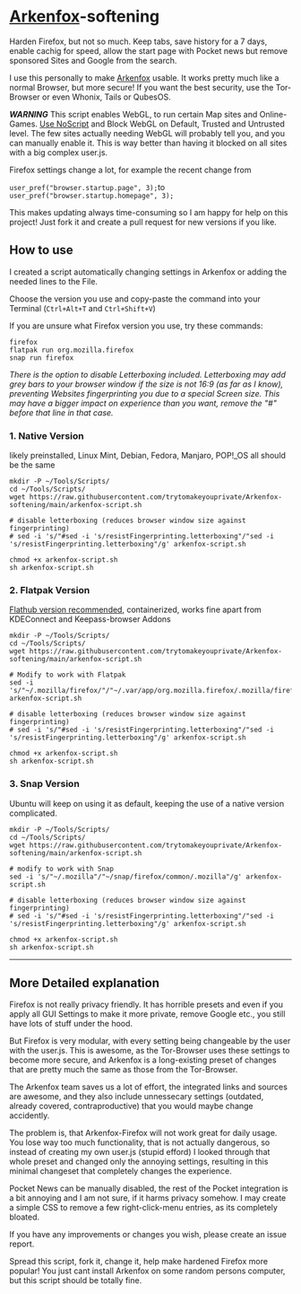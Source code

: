 # [Arkenfox](https://github.com/arkenfox/user.js)-softening
Harden Firefox, but not so much. Keep tabs, save history for a 7 days, enable cachig for speed, allow the start page with Pocket news but remove sponsored Sites and Google from the search.

I use this personally to make [Arkenfox](https://github.com/arkenfox/user.js) usable. It works pretty much like a normal Browser, but more secure! If you want the best security, use the Tor-Browser or even Whonix, Tails or QubesOS.

***WARNING***
This script enables WebGL, to run certain Map sites and Online-Games. [Use NoScript](https://addons.mozilla.org/en-US/firefox/addon/noscript/) and Block WebGL on Default, Trusted and Untrusted level. The few sites actually needing WebGL will probably tell you, and you can manually enable it. This is way better than having it blocked on all sites with a big complex user.js.

Firefox settings change a lot, for example the recent change from

`user_pref("browser.startup.page", 3);`to  `user_pref("browser.startup.homepage", 3);`


This makes updating always time-consuming so I am happy for help on this project! Just fork it and create a pull request for new versions if you like.

## How to use
I created a script automatically changing settings in Arkenfox or adding the needed lines to the File.

Choose the version you use and copy-paste the command into your Terminal (`Ctrl+Alt+T` and `Ctrl+Shift+V`)

If you are unsure what Firefox version you use, try these commands:
```
firefox
flatpak run org.mozilla.firefox
snap run firefox
```

*There is the option to disable Letterboxing included. Letterboxing may add grey bars to your browser window if the size is not 16:9 (as far as I know), preventing Websites fingerprinting you due to a special Screen size. This may have a bigger impact on experience than you want, remove the "#" before that line in that case.*

### 1. Native Version
likely preinstalled, Linux Mint, Debian, Fedora, Manjaro, POP!_OS all should be the same
```
mkdir -P ~/Tools/Scripts/
cd ~/Tools/Scripts/
wget https://raw.githubusercontent.com/trytomakeyouprivate/Arkenfox-softening/main/arkenfox-script.sh

# disable letterboxing (reduces browser window size against fingerprinting)
# sed -i 's/"#sed -i 's/resistFingerprinting.letterboxing"/"sed -i 's/resistFingerprinting.letterboxing"/g' arkenfox-script.sh

chmod +x arkenfox-script.sh
sh arkenfox-script.sh
```

### 2. Flatpak Version
[Flathub version recommended](https://dl.flathub.org/repo/appstream/org.mozilla.firefox.flatpakref), containerized, works fine apart from KDEConnect and Keepass-browser Addons
```
mkdir -P ~/Tools/Scripts/
cd ~/Tools/Scripts/
wget https://raw.githubusercontent.com/trytomakeyouprivate/Arkenfox-softening/main/arkenfox-script.sh

# Modify to work with Flatpak
sed -i 's/"~/.mozilla/firefox/"/"~/.var/app/org.mozilla.firefox/.mozilla/firefox/"/g' arkenfox-script.sh

# disable letterboxing (reduces browser window size against fingerprinting)
# sed -i 's/"#sed -i 's/resistFingerprinting.letterboxing"/"sed -i 's/resistFingerprinting.letterboxing"/g' arkenfox-script.sh

chmod +x arkenfox-script.sh
sh arkenfox-script.sh
```

### 3. Snap Version
Ubuntu will keep on using it as default, keeping the use of a native version complicated.
```
mkdir -P ~/Tools/Scripts/
cd ~/Tools/Scripts/
wget https://raw.githubusercontent.com/trytomakeyouprivate/Arkenfox-softening/main/arkenfox-script.sh

# modify to work with Snap
sed -i 's/"~/.mozilla"/"~/snap/firefox/common/.mozilla"/g' arkenfox-script.sh

# disable letterboxing (reduces browser window size against fingerprinting)
# sed -i 's/"#sed -i 's/resistFingerprinting.letterboxing"/"sed -i 's/resistFingerprinting.letterboxing"/g' arkenfox-script.sh

chmod +x arkenfox-script.sh
sh arkenfox-script.sh
```

---

## More Detailed explanation
Firefox is not really privacy friendly. It has horrible presets and even if you apply all GUI Settings to make it more private, remove Google etc., you still have lots of stuff under the hood.

But Firefox is very modular, with every setting being changeable by the user with the user.js. This is awesome, as the Tor-Browser uses these settings to become more secure, and Arkenfox is a long-existing preset of changes that are pretty much the same as those from the Tor-Browser.

The Arkenfox team saves us a lot of effort, the integrated links and sources are awesome, and they also include unnessecary settings (outdated, already covered, contraproductive) that you would maybe change accidently.

The problem is, that Arkenfox-Firefox will not work great for daily usage. You lose way too much functionality, that is not actually dangerous, so instead of creating my own user.js (stupid efford) I looked through that whole preset and changed only the annoying settings, resulting in this minimal changeset that completely changes the experience. 

Pocket News can be manually disabled, the rest of the Pocket integration is a bit annoying and I am not sure, if it harms privacy somehow. I may create a simple CSS to remove a few right-click-menu entries, as its completely bloated.

If you have any improvements or changes you wish, please create an issue report. 

Spread this script, fork it, change it, help make hardened Firefox more popular! You just cant install Arkenfox on some random persons computer, but this script should be totally fine.

